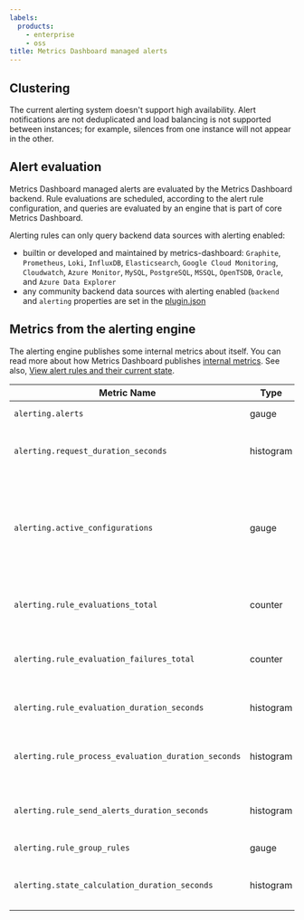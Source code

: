 ```yaml
---
labels:
  products:
    - enterprise
    - oss
title: Metrics Dashboard managed alerts
---
```


## Clustering

The current alerting system doesn't support high availability. Alert notifications are not deduplicated and load balancing is not supported between instances; for example, silences from one instance will not appear in the other.

## Alert evaluation

Metrics Dashboard managed alerts are evaluated by the Metrics Dashboard backend. Rule evaluations are scheduled, according to the alert rule configuration, and queries are evaluated by an engine that is part of core Metrics Dashboard.

Alerting rules can only query backend data sources with alerting enabled:

- builtin or developed and maintained by metrics-dashboard: `Graphite`, `Prometheus`, `Loki`, `InfluxDB`, `Elasticsearch`,
  `Google Cloud Monitoring`, `Cloudwatch`, `Azure Monitor`, `MySQL`, `PostgreSQL`, `MSSQL`, `OpenTSDB`, `Oracle`, and `Azure Data Explorer`
- any community backend data sources with alerting enabled (`backend` and `alerting` properties are set in the [plugin.json](https://metrics-dashboard.com/developers/plugin-tools/reference/plugin-json)

## Metrics from the alerting engine

The alerting engine publishes some internal metrics about itself. You can read more about how Metrics Dashboard publishes [internal metrics](/docs/metrics-dashboard/<METRICS_DASHBOARD_VERSION>/setup-metrics-dashboard/set-up-metrics-dashboard-monitoring/). See also, [View alert rules and their current state](/docs/metrics-dashboard/<METRICS_DASHBOARD_VERSION>/alerting/fundamentals/state-and-health/).

| Metric Name                                         | Type      | Description                                                                              |
| --------------------------------------------------- | --------- | ---------------------------------------------------------------------------------------- |
| `alerting.alerts`                                   | gauge     | How many alerts by state                                                                 |
| `alerting.request_duration_seconds`                 | histogram | Histogram of requests to the Alerting API                                                |
| `alerting.active_configurations`                    | gauge     | The number of active, non default alertmanager configurations for metrics-dashboard managed alerts |
| `alerting.rule_evaluations_total`                   | counter   | The total number of rule evaluations                                                     |
| `alerting.rule_evaluation_failures_total`           | counter   | The total number of rule evaluation failures                                             |
| `alerting.rule_evaluation_duration_seconds`         | histogram | The time to evaluate a rule                                                              |
| `alerting.rule_process_evaluation_duration_seconds` | histogram | The time to process the evaluation results for a rule                                    |
| `alerting.rule_send_alerts_duration_seconds`        | histogram | The time to send the alerts to Alertmanager                                              |
| `alerting.rule_group_rules`                         | gauge     | The number of rules                                                                      |
| `alerting.state_calculation_duration_seconds`       | histogram | The duration of calculation of a single state                                            |
